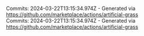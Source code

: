 Commits: 2024-03-22T13:15:34.974Z - Generated via https://github.com/marketplace/actions/artificial-grass
<br>
Commits: 2024-03-22T13:15:34.974Z - Generated via https://github.com/marketplace/actions/artificial-grass
<br>
